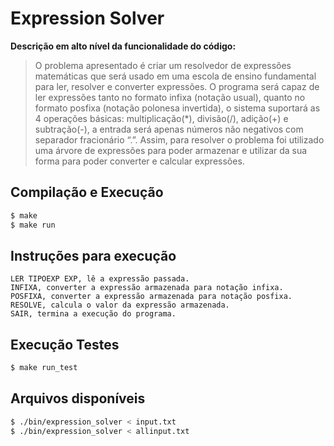 # Expression Solver

**Descrição em alto nível da funcionalidade do código:**
>O problema apresentado é criar um resolvedor de expressões matemáticas que será usado em uma escola 
de ensino fundamental para ler, resolver e converter expressões. O programa será capaz de ler expressões
tanto no formato infixa (notação usual), quanto no formato posfixa (notação polonesa invertida), o 
sistema suportará as 4 operações básicas: multiplicação(*), divisão(/),  adição(+) e subtração(-), 
a entrada será apenas números não negativos com separador fracionário “.”. Assim, para resolver o 
problema foi utilizado uma árvore de expressões para poder armazenar e utilizar da sua forma para
poder converter e calcular expressões.

## **Compilação e Execução**

```bash
$ make
$ make run

```
## **Instruções para execução**
```
LER TIPOEXP EXP, lê a expressão passada.
INFIXA, converter a expressão armazenada para notação infixa.
POSFIXA, converter a expressão armazenada para notação posfixa.
RESOLVE, calcula o valor da expressão armazenada.
SAIR, termina a execução do programa.
```
## **Execução Testes**

```bash
$ make run_test
```

## **Arquivos disponíveis**

```bash
$ ./bin/expression_solver < input.txt
$ ./bin/expression_solver < allinput.txt
```
